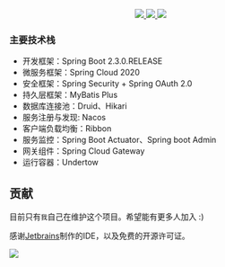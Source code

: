 <p align="center">
	<a target="_blank" href="https://github.com/zf1976/mayi/blob/dev-cloud/LICENSE">
		<img src="https://img.shields.io/badge/license-Apache%20License%202.0-blue.svg" ></img>
	</a>
	<a target="_blank" href="https://github.com/1976/mayi">
		<img src="https://img.shields.io/badge/version-2.3.0-brightgreen.svg" ></img>
	</a>
	<a target="_blank" href="https://www.oracle.com/technetwork/java/javase/downloads/index.html">
		<img src="https://img.shields.io/badge/JDK-11+-green.svg" ></img>
	</a>
</p>

### 主要技术栈
- 开发框架：Spring Boot 2.3.0.RELEASE
- 微服务框架：Spring Cloud 2020
- 安全框架：Spring Security + Spring OAuth 2.0
- 持久层框架：MyBatis Plus
- 数据库连接池：Druid、Hikari
- 服务注册与发现: Nacos
- 客户端负载均衡：Ribbon
- 服务监控：Spring Boot Actuator、Spring boot Admin
- 网关组件：Spring Cloud Gateway
- 运行容器：Undertow

## 贡献

目前只有`我`自己在维护这个项目。希望能有更多人加入 :)

感谢[Jetbrains](https://www.jetbrains.com/?from=mayi)制作的IDE，以及免费的开源许可证。

![](https://raw.githubusercontent.com/wkgcass/vproxy/master/doc/jetbrains.png)
